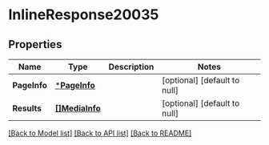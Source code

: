 # InlineResponse20035

## Properties
Name | Type | Description | Notes
------------ | ------------- | ------------- | -------------
**PageInfo** | [***PageInfo**](PageInfo.md) |  | [optional] [default to null]
**Results** | [**[]MediaInfo**](MediaInfo.md) |  | [optional] [default to null]

[[Back to Model list]](../README.md#documentation-for-models) [[Back to API list]](../README.md#documentation-for-api-endpoints) [[Back to README]](../README.md)

